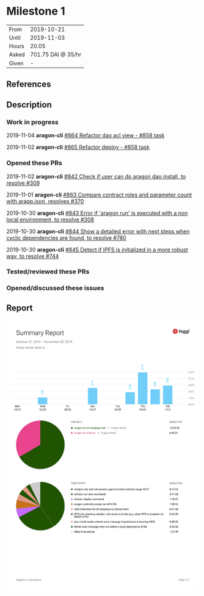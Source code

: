 # Milestone 1

|       |                    |
| ----- | ------------------ |
| From  | 2019-10-21         |
| Until | 2019-11-03         |
| Hours | 20.05              |
| Asked | 701.75 DAI @ 35/hr |
| Given | -                  |

## References

## Description

### Work in progress

2019-11-04 **aragon-cli** [#864 Refactor dao acl view - #858 task](https://github.com/aragon/aragon-cli/pull/864)

2019-11-02 **aragon-cli** [#865 Refactor deploy - #858 task](https://github.com/aragon/aragon-cli/pull/865)

### Opened these PRs

2019-11-02 **aragon-cli** [#842 Check if user can do aragon dao install, to resolve #309](https://github.com/aragon/aragon-cli/pull/842)

2019-11-01 **aragon-cli** [#863 Compare contract roles and parameter count with arapp.json, resolves #370](https://github.com/aragon/aragon-cli/pull/863)

2019-10-30 **aragon-cli** [#843 Error if 'aragon run' is executed with a non local environment, to resolve #308](https://github.com/aragon/aragon-cli/pull/843)

2019-10-30 **aragon-cli** [#844 Show a detailed error with next steps when cyclic dependencies are found, to resolve #780](https://github.com/aragon/aragon-cli/pull/844)

2019-10-30 **aragon-cli** [#845 Detect if IPFS is initialized in a more robust way, to resolve #744](https://github.com/aragon/aragon-cli/pull/845)

### Tested/reviewed these PRs

### Opened/discussed these issues

## Report

![Time-tracking report](assets/lion-milestone-01-timing-report.png)
